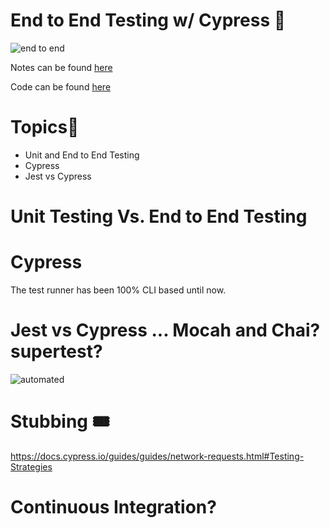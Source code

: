 
# End to End Testing w/ Cypress 🌲

![end to end](https://raw.githubusercontent.com/tborsa/lectures/master/week8/day2/assets/endtoend.gif)

Notes can be found [here](https://github.com/tborsa/lectures/tree/master/week7/day3)

Code can be found [here](https://github.com/tborsa/react-week-playground)

# Topics📢

- Unit and End to End Testing
- Cypress
- Jest vs Cypress


# Unit Testing Vs. End to End Testing



# Cypress

The test runner has been 100% CLI based until now.

# Jest vs Cypress ... Mocah and Chai?  supertest?
![automated](https://raw.githubusercontent.com/tborsa/lectures/master/week8/day2/assets/automated.gif)



# Stubbing 🎟

https://docs.cypress.io/guides/guides/network-requests.html#Testing-Strategies


# Continuous Integration?